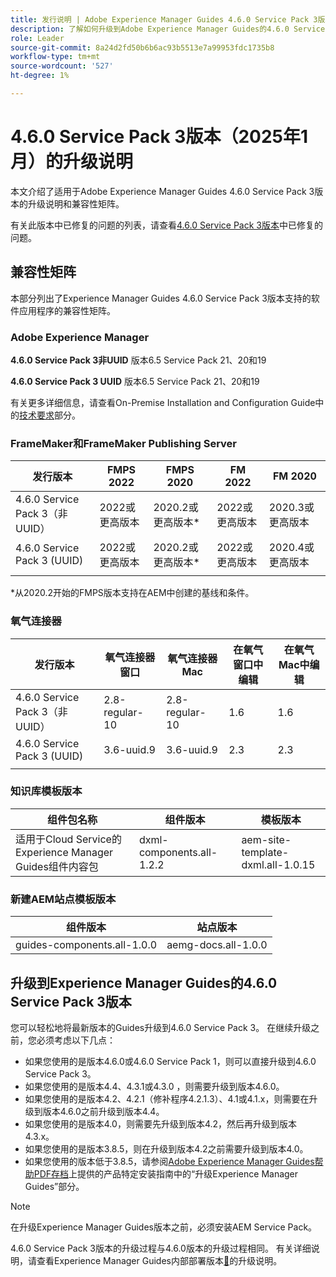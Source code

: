 ```yaml
---
title: 发行说明 | Adobe Experience Manager Guides 4.6.0 Service Pack 3版本的升级说明
description: 了解如何升级到Adobe Experience Manager Guides的4.6.0 Service Pack 3版本
role: Leader
source-git-commit: 8a24d2fd50b6b6ac93b5513e7a99953fdc1735b8
workflow-type: tm+mt
source-wordcount: '527'
ht-degree: 1%

---
```


# 4.6.0 Service Pack 3版本（2025年1月）的升级说明

本文介绍了适用于Adobe Experience Manager Guides 4.6.0 Service Pack 3版本的升级说明和兼容性矩阵。

有关此版本中已修复的问题的列表，请查看[4.6.0 Service Pack 3版本](fixed-issues-4-6-0-sp2.md)中已修复的问题。

## 兼容性矩阵

本部分列出了Experience Manager Guides 4.6.0 Service Pack 3版本支持的软件应用程序的兼容性矩阵。

### Adobe Experience Manager

**4.6.0 Service Pack 3非UUID**
版本6.5 Service Pack 21、20和19

**4.6.0 Service Pack 3 UUID**
版本6.5 Service Pack 21、20和19

有关更多详细信息，请查看On-Premise Installation and Configuration Guide中的[技术要求](../install-guide/download-install-technical-requirements.md)部分。

### FrameMaker和FrameMaker Publishing Server

| 发行版本 | FMPS 2022 | FMPS 2020 | FM 2022 | FM 2020 |
| --- | --- | --- | --- | --- |
| 4.6.0 Service Pack 3（非UUID） | 2022或更高版本 | 2020.2或更高版本* | 2022或更高版本 | 2020.3或更高版本 |
| 4.6.0 Service Pack 3 (UUID) | 2022或更高版本 | 2020.2或更高版本* | 2022或更高版本 | 2020.4或更高版本 |
| | | | |

*从2020.2开始的FMPS版本支持在AEM中创建的基线和条件。

### 氧气连接器

| 发行版本 | 氧气连接器窗口 | 氧气连接器Mac | 在氧气窗口中编辑 | 在氧气Mac中编辑 |
| --- | --- | --- |--- |--- |
| 4.6.0 Service Pack 3（非UUID） | 2.8-regular-10 | 2.8-regular-10 | 1.6 | 1.6 |
| 4.6.0 Service Pack 3 (UUID) | 3.6-uuid.9 | 3.6-uuid.9 | 2.3 | 2.3 |
|  |  |   |

### 知识库模板版本

| 组件包名称 | 组件版本 | 模板版本 |
|---|---|---|
| 适用于Cloud Service的Experience Manager Guides组件内容包 | dxml-components.all-1.2.2 | aem-site-template-dxml.all-1.0.15 |

### 新建AEM站点模板版本

| 组件版本 | 站点版本 |
|---|---|
| guides-components.all-1.0.0 | aemg-docs.all-1.0.0 |

## 升级到Experience Manager Guides的4.6.0 Service Pack 3版本

您可以轻松地将最新版本的Guides升级到4.6.0 Service Pack 3。 在继续升级之前，您必须考虑以下几点：

- 如果您使用的是版本4.6.0或4.6.0 Service Pack 1，则可以直接升级到4.6.0 Service Pack 3。
- 如果您使用的是版本4.4、4.3.1或4.3.0 ，则需要升级到版本4.6.0。
- 如果您使用的是版本4.2、4.2.1（修补程序4.2.1.3）、4.1或4.1.x，则需要在升级到版本4.6.0之前升级到版本4.4。
- 如果您使用的是版本4.0，则需要先升级到版本4.2，然后再升级到版本4.3.x。
- 如果您使用的是版本3.8.5，则在升级到版本4.2之前需要升级到版本4.0。
- 如果您使用的版本低于3.8.5，请参阅[Adobe Experience Manager Guides帮助PDF存档](https://helpx.adobe.com/cn/xml-documentation-for-experience-manager/archive.html)上提供的产品特定安装指南中的“升级Experience Manager Guides”部分。

>[!NOTE]
>
>在升级Experience Manager Guides版本之前，必须安装AEM Service Pack。

4.6.0 Service Pack 3版本的升级过程与4.6.0版本的升级过程相同。 有关详细说明，请查看Experience Manager Guides内部部署版本[&#128279;](../install-guide/upgrade-xml-documentation.md)的升级说明。
